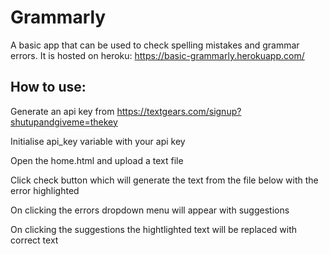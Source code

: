 # Grammarly
A basic app that can be used to check spelling mistakes and grammar errors.
It is hosted on heroku: https://basic-grammarly.herokuapp.com/

## How to use:
Generate an api key from https://textgears.com/signup?shutupandgiveme=thekey

Initialise api_key variable with your api key

Open the home.html and upload a text file

Click check button which will generate the text from the file below with the error highlighted

On clicking the errors dropdown menu will appear with suggestions

On clicking the suggestions the hightlighted text will be replaced with correct text


